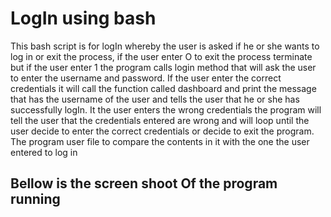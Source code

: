# LogIn using bash 
This bash script is for logIn whereby the user is asked if he or she wants to log in or exit the 
process, if the user enter O to exit the process terminate but if the user enter 1 the 
program calls login method that will ask the user to enter the username and password.
If the user enter the correct credentials it will call the function called dashboard and print the 
message that has the username of the user and tells the user that 
he or she has successfully logIn. It the user enters the wrong credentials the 
program will tell the user that the credentials entered are wrong and will loop until the user 
decide to enter the correct credentials or decide to exit the program.
The program user file to compare the contents in it with the one the user entered to log in

## Bellow is the screen shoot Of the program running
